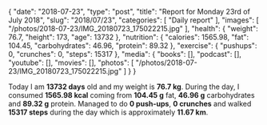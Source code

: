 {
    "date": "2018-07-23",
    "type": "post",
    "title": "Report for Monday 23rd of July 2018",
    "slug": "2018\/07\/23",
    "categories": [
        "Daily report"
    ],
    "images": [
        "\/photos\/2018-07-23\/IMG_20180723_175022215.jpg"
    ],
    "health": {
        "weight": 76.7,
        "height": 173,
        "age": 13732
    },
    "nutrition": {
        "calories": 1565.98,
        "fat": 104.45,
        "carbohydrates": 46.96,
        "protein": 89.32
    },
    "exercise": {
        "pushups": 0,
        "crunches": 0,
        "steps": 15317
    },
    "media": {
        "books": [],
        "podcast": [],
        "youtube": [],
        "movies": [],
        "photos": [
            "\/photos\/2018-07-23\/IMG_20180723_175022215.jpg"
        ]
    }
}

Today I am <strong>13732 days</strong> old and my weight is <strong>76.7 kg</strong>. During the day, I consumed <strong>1565.98 kcal</strong> coming from <strong>104.45 g</strong> fat, <strong>46.96 g</strong> carbohydrates and <strong>89.32 g</strong> protein. Managed to do <strong>0 push-ups</strong>, <strong>0 crunches</strong> and walked <strong>15317 steps</strong> during the day which is approximately <strong>11.67 km</strong>.